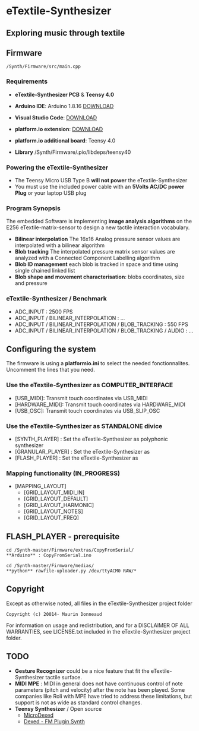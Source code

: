 # eTextile-Synthesizer
## Exploring music through textile

## Firmware
    /Synth/Firmware/src/main.cpp
 
### Requirements
- **eTextile-Synthesizer PCB** & **Teensy 4.0**
- **Arduino IDE**: Arduino 1.8.16 [DOWNLOAD](https://www.arduino.cc/en/Main/Software)
- **Visual Studio Code**: [DOWNLOAD](https://visualstudio.microsoft.com/fr/)
- **platform.io extension**: [DOWNLOAD](https://platform.io/)
- **platform.io additional board**: Teensy 4.0

- **Library**
/Synth/Firmware/.pio/libdeps/teensy40

### Powering the eTextile-Synthesizer
- The Teensy Micro USB Type B **will not power** the eTextile-Synthesizer
- You must use the included power cable with an **5Volts AC/DC power Plug** or your laptop USB plug

### Program Synopsis
The embedded Software is implementing **image analysis algorithms** on the E256 eTextile-matrix-sensor to design a new tactile interaction vocabulary.
- **Bilinear interpolation** The 16x16 Analog pressure sensor values are interpolated with a bilinear algorithm
- **Blob tracking** The interpolated pressure matrix sensor values are analyzed with a Connected Component Labelling algorithm
- **Blob ID management** each blob is tracked in space and time using single chained linked list
- **Blob shape and movement characterisation**: blobs coordinates, size and pressure

### eTextile-Synthesizer / Benchmark
  - ADC_INPUT : 2500 FPS
  - ADC_INPUT / BILINEAR_INTERPOLATION : ...
  - ADC_INPUT / BILINEAR_INTERPOLATION / BLOB_TRACKING : 550 FPS
  - ADC_INPUT / BILINEAR_INTERPOLATION / BLOB_TRACKING / AUDIO : ...

## Configuring the system
The firmware is using a **platformio.ini** to select the needed fonctionnalites. Uncomment the lines that you need.

### Use the eTextile-Synthesizer as COMPUTER_INTERFACE

- [USB_MIDI]: Transmit touch coordinates via USB_MIDI
- [HARDWARE_MIDI]: Transmit touch coordinates via HARDWARE_MIDI
- [USB_OSC]: Transmit touch coordinates via USB_SLIP_OSC

### Use the eTextile-Synthesizer as STANDALONE divice
- [SYNTH_PLAYER] : Set the eTextile-Synthesizer as polyphonic synthesizer
- [GRANULAR_PLAYER] : Set the eTextile-Synthesizer as 
- [FLASH_PLAYER] : Set the eTextile-Synthesizer as 

### Mapping functionality (IN_PROGRESS)
- [MAPPING_LAYOUT]
  - [GRID_LAYOUT_MIDI_IN]
  - [GRID_LAYOUT_DEFAULT]
  - [GRID_LAYOUT_HARMONIC]
  - [GRID_LAYOUT_NOTES]
  - [GRID_LAYOUT_FREQ]

## FLASH_PLAYER - prerequisite

    cd /Synth-master/Firmware/extras/CopyFromSerial/
    **Arduino** : CopyFromSerial.ino 
    
    cd /Synth-master/Firmware/medias/
    **python** rawfile-uploader.py /dev/ttyACM0 RAW/*

## Copyright
Except as otherwise noted, all files in the eTextile-Synthesizer project folder

    Copyright (c) 20014- Maurin Donneaud

For information on usage and redistribution, and for a DISCLAIMER OF ALL
WARRANTIES, see LICENSE.txt included in the eTextile-Synthesizer project folder.

## TODO
- **Gesture Recognizer** could be a nice feature that fit the eTextile-Synthesizer tactile surface.
- **MIDI MPE** : MIDI in general does not have continuous control of note parameters (pitch and velocity) after the note has been played. Some companies like Roli with MPE have tried to address these limitations, but support is not as wide as standard control changes.
- **Teensy Synthesizer** / Open source
    - [MicroDexed](https://www.parasitstudio.de/)
    - [Dexed - FM Plugin Synth](https://github.com/asb2m10/dexed)